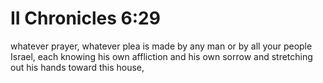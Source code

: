 # II Chronicles 6:29

whatever prayer, whatever plea is made by any man or by all your people Israel, each knowing his own affliction and his own sorrow and stretching out his hands toward this house,
